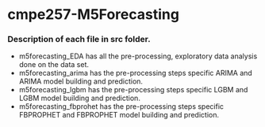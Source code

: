 # cmpe257-M5Forecasting
### Description of each file in src folder.
* m5forecasting_EDA has all the pre-processing, exploratory data analysis done on the data set.   
* m5forecasting_arima has the pre-processing steps specific ARIMA and ARIMA model building and prediction.  
* m5forecasting_lgbm has the pre-processing steps specific LGBM and LGBM model building and prediction.  
* m5forecasting_fbprohet has the pre-processing steps specific FBPROPHET and FBPROPHET model building and prediction.   
